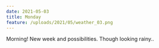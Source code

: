 ```yaml
---
date: 2021-05-03
title: Monday
feature: /uploads/2021/05/weather_03.png
---
```


Morning! New week and possibilities. Though looking rainy..
